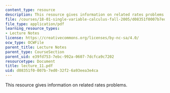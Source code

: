 ```yaml
---
content_type: resource
description: This resource gives information on related rates problems.
file: /courses/18-01-single-variable-calculus-fall-2005/d08351f0007b7ed032f26a93eea3e4ca_lecture_11.pdf
file_type: application/pdf
learning_resource_types:
- Lecture Notes
license: https://creativecommons.org/licenses/by-nc-sa/4.0/
ocw_type: OCWFile
parent_title: Lecture Notes
parent_type: CourseSection
parent_uid: e39fd753-7ebc-992a-0607-7dcfca9c7202
resourcetype: Document
title: lecture_11.pdf
uid: d08351f0-007b-7ed0-32f2-6a93eea3e4ca
---
```

This resource gives information on related rates problems.